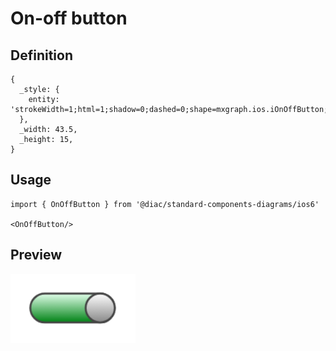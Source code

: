# On-off button

## Definition

```
{
  _style: { 
    entity: 'strokeWidth=1;html=1;shadow=0;dashed=0;shape=mxgraph.ios.iOnOffButton;mainText=;strokeColor=#444444;fontSize=9;fontColor=#ffffff;spacingRight=14;buttonState=on;sketch=0;',
  },
  _width: 43.5,
  _height: 15,
}
```

## Usage

```
import { OnOffButton } from '@diac/standard-components-diagrams/ios6'

<OnOffButton/>
```

## Preview

<img src="./on-off-button.png" width="200"/>
